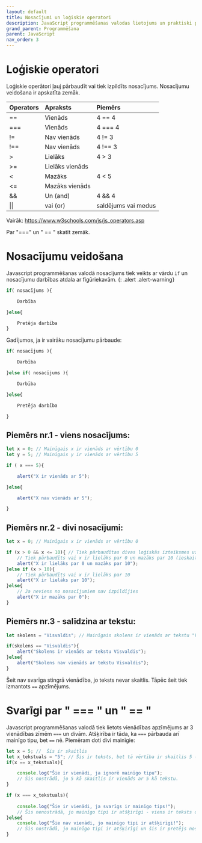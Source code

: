 ```yaml
---
layout: default
title: Nosacījumi un loģiskie operatori
description: JavaScript programmēšanas valodas lietojums un praktiski piemēri
grand_parent: Programmēšana
parent: JavaScript
nav_order: 3
---
```


# Loģiskie operatori

Loģiskie operātori ļauj pārbaudīt vai tiek izpildīts nosacījums. Nosacījumu veidošana ir apskatīta zemāk.

| Operators | Apraksts    | Piemērs  |
|:-----|:------------|:------------|
| ==   | Vienāds     |  4 == 4        |
| ===   | Vienāds     |  4 === 4        |
| !=   | Nav vienāds | 4  != 3     |
| !==   | Nav vienāds | 4  !== 3     |
| >    | Lielāks     | 4 > 3|
| >=   | Lielāks vienāds       |  |
| <    | Mazāks       | 4 < 5 |
| <=   | Mazāks vienāds |  |
| &&   | Un (and)    | 4 && 4 |
| &#124;&#124; | vai (or)	 | saldējums vai medus |

Vairāk: https://www.w3schools.com/js/js_operators.asp

Par "===" un " == " skatīt zemāk.

# Nosacījumu veidošana


Javascript programmēšanas valodā nosacījums tiek veikts ar vārdu `if` un nosacījumu darbības atdala ar figūriekavām.
{: .alert .alert-warning}

~~~js
if( nosacījums ){

    Darbība

}else{

    Pretēja darbība
}
~~~
Gadījumos, ja ir vairāku nosacījumu pārbaude:

~~~js
if( nosacījums ){

    Darbība

}else if( nosacījums ){

    Darbība

}else{

    Pretēja darbība

}
~~~
## Piemērs nr.1 - viens nosacījums:

~~~js
let x = 0; // Mainīgais x ir vienāds ar vērtību 0
let y = 5; // Mainīgais y ir vienāds ar vērtību 5

if ( x === 5){

    alert("X ir vienāds ar 5");

}else{

    alert("X nav vienāds ar 5");

}

~~~
## Piemērs nr.2 - divi nosacījumi:

~~~js
let x = 0; // Mainīgais x ir vienāds ar vērtību 0

if (x > 0 && x <= 10){ // Tiek pārbaudītas divas loģiskās izteiksmes uzreiz.
    // Tiek pārbaudīts vai x ir lielāks par 0 un mazāks par 10 (ieskaitot) vienlaicīgi
    alert("X ir lielāks par 0 un mazāks par 10");
}else if (x > 10){
    // Tiek pārbaudīts vai x ir lielāks par 10
    alert("X ir lielāks par 10");
}else{
    // Ja neviens no nosacījumiem nav izpildījies
    alert("X ir mazāks par 0");
}
~~~

## Piemērs nr.3 - salīdzina ar tekstu:

~~~js
let skolens = "Visvaldis"; // Mainīgais skolens ir vienāds ar tekstu "Visvaldis"

if(skolens == "Visvaldis"){
    alert("Skolens ir vienāds ar tekstu Visvaldis");
}else{
    alert("Skolens nav vienāds ar tekstu Visvaldis");
}
~~~
Šeit nav svarīga stingrā vienādība, jo teksts nevar skaitlis. Tāpēc šeit tiek izmantots `==` apzīmējums.

# Svarīgi par " === " un " == "

Javascript programmēšanas valodā tiek lietots vienādības apzīmējums ar 3 vienādības zīmēm `===` un divām.
Atšķirība ir tāda, ka `===` pārbauda arī mainīgo tipu, bet `==` nē.
Piemēram doti divi mainīgie:

~~~js
let x = 5; //  Šis ir skaitlis
let x_tekstuals = "5"; // Šis ir teksts, bet tā vērtība ir skaitlis 5 - noformēts kā teksts!
if(x == x_tekstuals){

    console.log("Šie ir vienādi, ja ignorē mainīgo tipu");
    // Šis nostrādā, jo 5 kā skaitlis ir vienāds ar 5 kā tekstu.
}

if (x === x_tekstuals){
    
    console.log("Šie ir vienādi, ja svarīgs ir mainīgo tips!");
    // Šis nenostrādā, jo mainīgo tipi ir atšķirīgi - viens ir teksts otrs ir skaitlis.
}else{
    console.log("Šie nav vienādi, jo mainīgo tipi ir atšķirīgi!");
    // Šis nostrādā, jo mainīgo tipi ir atšķirīgi un šis ir pretējs nosacījums.
}
~~~
